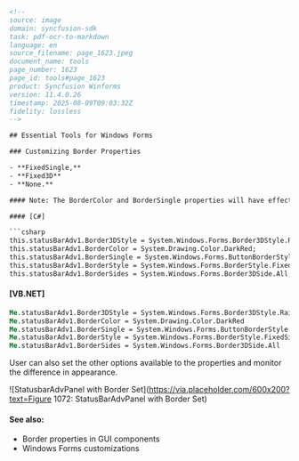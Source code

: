 ```html
<!-- 
source: image
domain: syncfusion-sdk
task: pdf-ocr-to-markdown
language: en
source_filename: page_1623.jpeg
document_name: tools
page_number: 1623
page_id: tools#page_1623
product: Syncfusion Winforms
version: 11.4.0.26
timestamp: 2025-08-09T09:03:32Z
fidelity: lossless
-->

## Essential Tools for Windows Forms

### Customizing Border Properties

- **FixedSingle,** 
- **Fixed3D** 
- **None.**

#### Note: The BorderColor and BorderSingle properties will have effect only when the BorderStyle property is set to 'FixedSingle'.

#### [C#]

```csharp
this.statusBarAdv1.Border3DStyle = System.Windows.Forms.Border3DStyle.RaisedInner;
this.statusBarAdv1.BorderColor = System.Drawing.Color.DarkRed;
this.statusBarAdv1.BorderSingle = System.Windows.Forms.ButtonBorderStyle.Dashed;
this.statusBarAdv1.BorderStyle = System.Windows.Forms.BorderStyle.FixedSingle;
this.statusBarAdv1.BorderSides = System.Windows.Forms.Border3DSide.All;
```

#### [VB.NET]

```vb
Me.statusBarAdv1.Border3DStyle = System.Windows.Forms.Border3DStyle.RaisedInner
Me.statusBarAdv1.BorderColor = System.Drawing.Color.DarkRed
Me.statusBarAdv1.BorderSingle = System.Windows.Forms.ButtonBorderStyle.Dashed
Me.statusBarAdv1.BorderStyle = System.Windows.Forms.BorderStyle.FixedSingle
Me.statusBarAdv1.BorderSides = System.Windows.Forms.Border3DSide.All
```

User can also set the other options available to the properties and monitor the difference in appearance.

![StatusbarAdvPanel with Border Set](https://via.placeholder.com/600x200?text=Figure 1072: StatusBarAdvPanel with Border Set)

#### See also:
- Border properties in GUI components
- Windows Forms customizations

<!-- tags: [windows forms, controls, customization, border styles] keywords: [bordercolor, bordersingle, borderstyle, fixedsingle, fixed3d, none] -->
```
